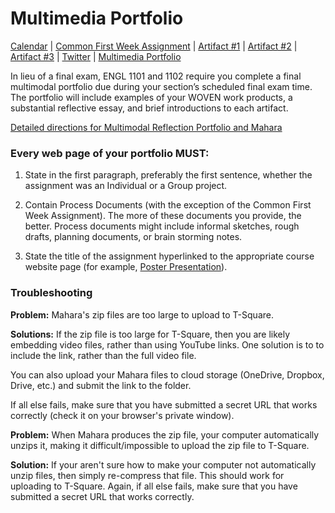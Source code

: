 <link rel="shortcut icon" href="https://kholterhoff.github.io/F17_ENG_1102/favicon.ico" type="image/x-icon">
<link rel="icon" href="https://kholterhoff.github.io/F17_ENG_1102/favicon.ico" type="image/x-icon">

<h1>Multimedia Portfolio</h1>

<a href="https://kholterhoff.github.io/F17_ENG_1102/Victorians_In_Cyberspace">Calendar</a>  |  <a href="https://kholterhoff.github.io/F17_ENG_1102/Common_First_Week_Assignment">Common First Week Assignment</a> | <a href="https://kholterhoff.github.io/F17_ENG_1102/Artifact_1">Artifact #1</a> |  <a href="https://kholterhoff.github.io/F17_ENG_1102/Artifact_2">Artifact #2</a> |  <a href="https://kholterhoff.github.io/F17_ENG_1102/Artifact_3">Artifact #3</a> |  <a href="https://kholterhoff.github.io/F17_ENG_1102/Twitter">Twitter</a> | <a href="https://kholterhoff.github.io/F17_ENG_1102/Multimedia_Portfolio">Multimedia Portfolio</a>

<p>In lieu of a final exam, ENGL 1101 and 1102 require you complete a final multimodal portfolio due during your section’s scheduled final exam time. The portfolio will include examples of your WOVEN work products, a substantial reflective essay, and brief introductions to each artifact.</p>

<a href="https://kholterhoff.github.io/F17_ENG_1102/Portfolio Instructions 2017-2018 FINAL .pdf">Detailed directions for Multimodal Reflection Portfolio and Mahara</a>


<h3>Every web page of your portfolio MUST:</h3>

1. State in the first paragraph, preferably the first sentence, whether the assignment was an Individual or a Group project.

2. Contain Process Documents (with the exception of the Common First Week Assignment). The more of these documents you provide, the better. Process documents might include informal sketches, rough drafts, planning documents, or brain storming notes.

3. State the title of the assignment hyperlinked to the appropriate course website page (for example, <a href="https://kholterhoff.github.io/F17_ENG_1102/Artifact_2">Poster Presentation</a>).


<h3>Troubleshooting</h3>

**Problem:** Mahara's zip files are too large to upload to T-Square. 

**Solutions:**
If the zip file is too large for T-Square, then you are likely embedding video files, rather than using YouTube links. One solution is to to include the link, rather than the full video file.

You can also upload your Mahara files to cloud storage (OneDrive, Dropbox, Drive, etc.) and submit the link to the folder.

If all else fails, make sure that you have submitted a secret URL that works correctly (check it on your browser's private window).


**Problem:** When Mahara produces the zip file, your computer automatically unzips it, making it difficult/impossible to upload the zip file to T-Square.

**Solution:** 
If your aren't sure how to make your computer not automatically unzip files, then simply re-compress that file. This should work for uploading to T-Square. Again, if all else fails, make sure that you have submitted a secret URL that works correctly.
